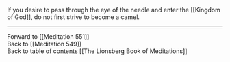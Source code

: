 If you desire to pass through the eye of the needle and enter the [[Kingdom of God]], do not first strive to become a camel. 

___

Forward to [[Meditation 551]]  
Back to [[Meditation 549]]  
Back to table of contents [[The Lionsberg Book of Meditations]]  